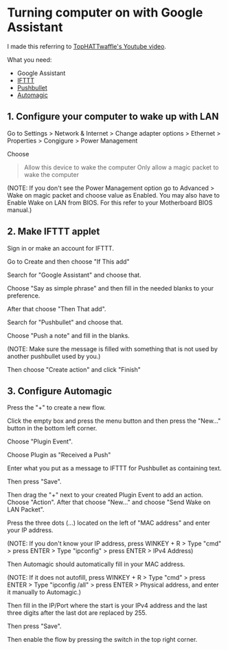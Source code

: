 # Turning computer on with Google Assistant

I made this referring to [TopHATTwaffle's Youtube video](https://www.youtube.com/watch?v=iD6lCh7Uhq8).

What you need:
- Google Assistant
- [IFTTT](https://ifttt.com/)
- [Pushbullet](https://play.google.com/store/apps/details?id=com.pushbullet.android&hl=fi&gl=US)
- [Automagic](https://play.google.com/store/apps/details?id=ch.gridvision.ppam.androidautomagicworkarounds&hl=fi)

## 1. Configure your computer to wake up with LAN

Go to Settings > Network & Internet > Change adapter options > Ethernet > Properties > Congigure > Power Management

Choose
> Allow this device to wake the computer
> Only allow a magic packet to wake the computer

(NOTE: If you don't see the Power Management option go to Advanced > Wake on magic packet and choose value as Enabled. You may also have to Enable Wake on LAN from BIOS. For this refer to your Motherboard BIOS manual.)

## 2. Make IFTTT applet

Sign in or make an account for IFTTT. 

Go to Create and then choose "If This add"

Search for "Google Assistant" and choose that.

Choose "Say as simple phrase" and then fill in the needed blanks to your preference.

After that choose "Then That add".

Search for "Pushbullet" and choose that. 

Choose "Push a note" and fill in the blanks.

(NOTE: Make sure the message is filled with something that is not used by another pushbullet used by you.)

Then choose "Create action" and click "Finish"

## 3. Configure Automagic

Press the "+" to create a new flow.

Click the empty box and press the menu button and then press the "New..." button in the bottom left corner.

Choose "Plugin Event".

Choose Plugin as "Received a Push"

Enter what you put as a message to IFTTT for Pushbullet as containing text. 

Then press "Save".

Then drag the "+" next to your created Plugin Event to add an action. Choose "Action". After that choose "New..." and choose "Send Wake on LAN Packet".

Press the three dots (...) located on the left of "MAC address" and enter your IP address.

(NOTE: If you don't know your IP address, press WINKEY + R > Type "cmd" > press ENTER > Type "ipconfig" > press ENTER > IPv4 Address)

Then Automagic should automatically fill in your MAC address.

(NOTE: If it does not autofill, press WINKEY + R > Type "cmd" > press ENTER > Type "ipconfig /all" > press ENTER > Physical address, and enter it manually to Automagic.)

Then fill in the IP/Port where the start is your IPv4 address and the last three digits after the last dot are replaced by 255.

Then press "Save".

Then enable the flow by pressing the switch in the top right corner. 
